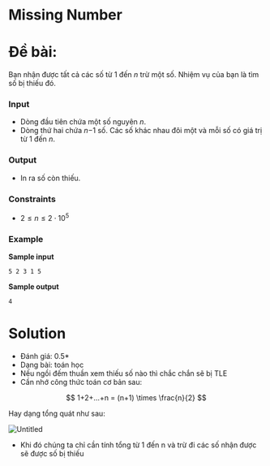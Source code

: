# Missing Number

# Đề bài:

Bạn nhận được tất cả các số từ 1 đến *n* trừ một số. Nhiệm vụ của bạn là tìm số bị thiếu đó.

### Input

- Dòng đầu tiên chứa một số nguyên *n*.
- Dòng thứ hai chứa *n*−1 số. Các số khác nhau đôi một và mỗi số có giá trị từ 1 đến *n*.

### Output

- In ra số còn thiếu.

### Constraints

- $2≤n≤2⋅10^5$

### Example

**Sample input**

`5
 2 3 1 5`

**Sample output**

`4`

# Solution

- Đánh giá: 0.5*
- Dạng bài: toán học
- Nếu ngồi đếm thuần xem thiếu số nào thì chắc chắn sẽ bị TLE
- Cần nhớ công thức toán cơ bản sau:

$$
1+2+…+n = (n+1) \times \frac{n}{2}
$$

Hay dạng tổng quát như sau:

![Untitled](Missing%20Number%20b556423296e742699286fbbb85e2d8ba/Untitled.png)

- Khi đó chúng ta chỉ cần tính tổng từ 1 đến n và trừ đi các số nhận được sẽ được số bị thiếu